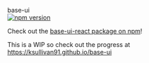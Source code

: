 base-ui     
[![npm version](https://img.shields.io/npm/v/base-ui-react.svg?style=flat)](https://www.npmjs.com/package/base-ui-react)

Check out the [base-ui-react package on npm](https://www.npmjs.com/package/base-ui-react)!

This is a WIP so check out the progress at https://ksullivan91.github.io/base-ui
